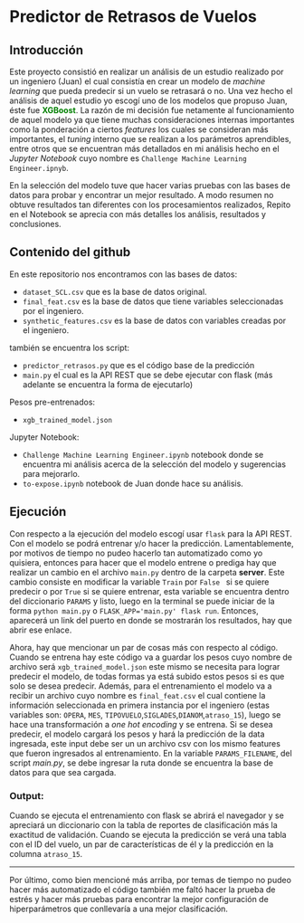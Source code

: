 # Predictor de Retrasos de Vuelos

## Introducción

Este proyecto consistió en realizar un análisis de un estudio realizado por un ingeniero (Juan) el cual consistía en crear un modelo de _machine learning_ que pueda predecir si un vuelo se retrasará o no. Una vez hecho el análisis de aquel estudio yo escogí uno de los modelos que propuso Juan, éste fue  **<span style="color:green">XGBoost</span>**. La razón de mi decisión fue netamente al funcionamiento de aquel modelo ya que tiene muchas consideraciones internas importantes como la ponderación a ciertos _features_ los cuales se consideran más importantes, el _tuning_ interno que se realizan a los parámetros aprendibles, entre otros que se encuentran más detallados en mi análisis hecho en el _Jupyter Notebook_ cuyo nombre es `Challenge Machine Learning Engineer.ipnyb`.

En la selección del modelo tuve que hacer varias pruebas con las bases de datos para probar y encontrar un mejor resultado. A modo resumen no obtuve resultados tan diferentes con los procesamientos realizados, Repito en el Notebook se aprecia con más detalles los análisis, resultados y conclusiones.

## Contenido del github

En este repositorio nos encontramos con las bases de datos:
  - `dataset_SCL.csv` que es la base de datos original.
  - `final_feat.csv` es la base de datos que tiene variables seleccionadas por el ingeniero.
  - `synthetic_features.csv` es la base de datos con variables creadas por el ingeniero.

también se encuentra los script:
  - `predictor_retrasos.py` que es el código base de la predicción
  - `main.py` el cual es la API REST que se debe ejecutar con flask (más adelante se encuentra la forma de ejecutarlo)

Pesos pre-entrenados:
  - `xgb_trained_model.json` 

Jupyter Notebook:
  - `Challenge Machine Learning Engineer.ipynb` notebook donde se encuentra mi análisis acerca de la selección del modelo y sugerencias para mejorarlo.
  - `to-expose.ipynb` notebook de Juan donde hace su análisis.




## Ejecución

Con respecto a la ejecución del modelo escogí usar `flask` para la API REST. Con el modelo se podrá entrenar y/o hacer la predicción. Lamentablemente, por motivos de tiempo no pudeo hacerlo tan automatizado como yo quisiera, entonces para hacer que el modelo entrene o prediga hay que realizar un cambio en el archivo `main.py` dentro de la carpeta **server**. Este cambio consiste en modificar la variable `Train` por `False ` si se quiere predecir o por `True` si se quiere entrenar, esta variable se encuentra dentro del diccionario `PARAMS` y listo, luego en la terminal se puede iniciar de la forma `python main.py` o `FLASK_APP='main.py' flask run`.
Entonces, aparecerá un link del puerto en donde se mostrarán los resultados, hay que abrir ese enlace.

Ahora, hay que mencionar un par de cosas más con respecto al código. Cuando se entrena hay este código va a guardar los pesos cuyo nombre de archivo será `xgb_trained_model.json` este mismo se necesita para lograr predecir el modelo, de todas formas ya está subido estos pesos si es que solo se desea predecir. Además, para el entrenamiento el modelo va a recibir un archivo cuyo nombre es `final_feat.csv` el cual contiene la información seleccionada en primera instancia por el ingeniero (estas variables son: `OPERA`, `MES`, `TIPOVUELO`,`SIGLADES`,`DIANOM`,`atraso_15`), luego se hace una transformación a _one hot encoding_ y se entrena. Si se desea predecir, el modelo cargará los pesos y hará la predicción de la data ingresada, este input debe ser un un archivo csv con los mismo features que fueron ingresados al entrenamiento. En la variable `PARAMS_FILENAME`, del script _main.py_, se debe ingresar la ruta donde se encuentra la base de datos para que sea cargada.

### Output: 

Cuando se ejecuta el entrenamiento con flask se abrirá el navegador y se apreciará un diccionario con la tabla de reportes de clasificación más la exactitud de validación. Cuando se ejecuta la predicción se verá una tabla con el ID del vuelo, un par de características de él y la predicción en la columna `atraso_15`.

___
Por último, como bien mencioné más arriba, por temas de tiempo no pudeo hacer más automatizado el código también me faltó hacer la prueba de estrés y hacer más pruebas para encontrar la mejor configuración de hiperparámetros que conllevaría a una mejor clasificación.